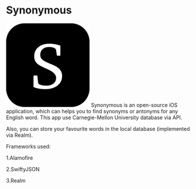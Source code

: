 # Synonymous

![alt text](https://raw.githubusercontent.com/yosestartup/Synonymous/temp/Icon-App-76x76%403x.png)
Synonymous is an open-source iOS application, which can helps you to find synonyms or antonyms for any English word.
This app use Carnegie-Mellon University database via API.

Also, you can store your favourite words in the local database (implemented via Realm).

Frameworks used:

1.Alamofire

2.SwiftyJSON

3.Realm
